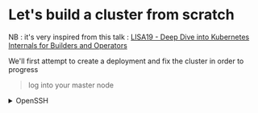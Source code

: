 # Let's build a cluster from scratch 

NB : it's very inspired from this talk : [LISA19 - Deep Dive into Kubernetes Internals for Builders and Operators](https://www.youtube.com/watch?v=3KtEAa7_duA)

We'll first attempt to create a deployment and fix the cluster in order to progress

> log into your master node

<details>
  <summary>OpenSSH</summary>

  ```sh
    ssh -i <path_to_key> -J ubuntu@<bastion_ip> ubuntu@master.k8s.lab
  ```
</details>